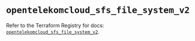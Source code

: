 # `opentelekomcloud_sfs_file_system_v2`

Refer to the Terraform Registry for docs: [`opentelekomcloud_sfs_file_system_v2`](https://registry.terraform.io/providers/opentelekomcloud/opentelekomcloud/1.36.40/docs/resources/sfs_file_system_v2).
